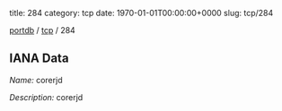 title: 284
category: tcp
date: 1970-01-01T00:00:00+0000
slug: tcp/284

[portdb](/) / [tcp](/category/tcp.html) / 284


## IANA Data

_Name:_ corerjd

_Description:_ corerjd

